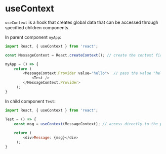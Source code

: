 # useContext

```useContext``` is a hook that creates global data that can be accessed through specified children 
components. 

In parent component ```myApp```: 
```javascript
import React, { useContext } from 'react';

const MessageContext = React.createContext(); // create the context first

myApp = () => {
    return (
        <MessageContext.Provider value="hello">  // pass the value "hello" to the specified children <Test />
            <Test />
        </MessageContext.Provider>
     );
}
```

In child component ```Test```:
```javascript
import React, { useContext } from 'react';

Test = () => {
    const msg = useContext(MessageContext); // access directly to the passing value "hello" from the parent component <myApp />
    
    return (
        <div>Message: {msg}</div>
     );
}
```
